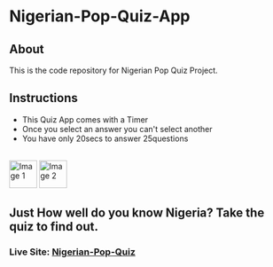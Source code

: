 
# Nigerian-Pop-Quiz-App

## About
This is the code repository for Nigerian Pop Quiz Project.

## Instructions
- This Quiz App comes with a Timer
- Once you select an answer you can't select another
- You have only 20secs to answer 25questions

  
<br>

<div style="display: inline-block;">
  <img src="image1.jpg" alt="Image 1" style="width: 50px; height: 50px;">
  <img src="image2.jpg" alt="Image 2" style="width: 50px; height: 50px;">
</div>

## Just How well do you know Nigeria? Take the quiz to find out.

### Live Site: [Nigerian-Pop-Quiz](https://nigerian-pop-quiz-app.netlify.app)
